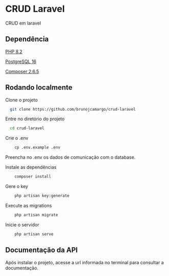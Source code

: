 
# CRUD Laravel

CRUD em laravel


## Dependência

[PHP 8.2](https://www.php.net/downloads.php)

[PostgreSQL 16](https://www.postgresql.org/download/)

[Composer 2.6.5](https://getcomposer.org/download/)


## Rodando localmente

Clone o projeto

```bash
  git clone https://github.com/brunojcamargo/crud-laravel
```

Entre no diretório do projeto

```bash
  cd crud-laravel
```

Crie o .env
```bash
    cp .env.example .env
```

Preencha no .env os dados de comunicação com o database.

Instale as dependências

```bash
    composer install
```

Gere o key

```bash
    php artisan key:generate
```

Execute as migrations

```bash
    php artisan migrate
```

Inicie o servidor

```bash
    php artisan serve
```

## Documentação da API

Após instalar o projeto, acesse a url informada no terminal para consultar a documentação.
